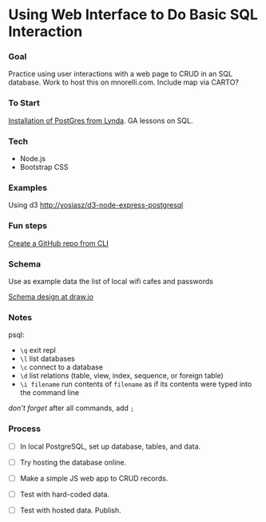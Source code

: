 # Using Web Interface to Do Basic SQL Interaction

### Goal 
Practice using user interactions with a web page to CRUD in an SQL database.  Work to host this on mnorelli.com.  Include map via CARTO?

### To Start
[Installation of PostGres from Lynda](https://www.lynda.com/PostgreSQL-tutorials/Getting-most-out-Quick-Start/73930/93124-4.html).
GA lessons on SQL.


### Tech
- Node.js
- Bootstrap CSS

### Examples
Using d3 [http://yosiasz/d3-node-express-postgresql]()

### Fun steps
[Create a GitHub repo from CLI](https://stackoverflow.com/questions/2423777/is-it-possible-to-create-a-remote-repo-on-github-from-the-cli-without-opening-br)

### Schema
Use as example data the list of local wifi cafes and passwords

[Schema design at draw.io](https://www.draw.io/#G0B3r-2ApUW3VzbVl0NFlHQUNRRkk)

### Notes
psql:

- ```\q``` exit repl
- ```\l``` list databases
- ```\c``` connect to a database
- ```\d``` list relations (table, view, index, sequence, or foreign table)
- ```\i filename``` run contents of ```filename``` as if its contents were typed into the command line

*don't forget* after all commands, add ```;```

### Process
- [ ] In local PostgreSQL, set up database, tables, and data.
- [ ] Try hosting the database online.
- [ ] Make a simple JS web app to CRUD records.
- [ ] Test with hard-coded data.
- [ ] Test with hosted data.
Publish.



